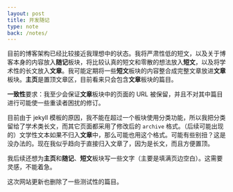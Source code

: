 ```yaml
---
layout: post
title: 开发随记
type: note
back: /notes/
---
```


目前的博客架构已经比较接近我理想中的状态。我将严肃性低的短文，以及关于博客本身的内容放入**随记**板块，将比较认真的短文和零散的想法放入**短文**，以及将学术性的长文放入**文章**。我可能定期将一些**短文**板块的内容整合成完整文章放进**文章**板块。**主页**是置顶文章区，目前看来只会包含**文章**板块的篇目。

**一致性**要求：我至少会保证**文章**板块中的页面的 URL 被保留，并且不对其中篇目进行可能使一些重读者困扰的修订。

目前由于 jekyll 模板的原因，我不能在超过一个板块使用分类功能，所以我把分类留给了学术类长文，而其它页面都采用了修改后的 `archive` 格式。（后续可能出现的）文学性文本如果不归入**文章**中，那么可能也用这个格式。可能有些别扭？这是没办法的。现在我似乎趋向于直接归入文章了，因为是长文，而且方便置顶。

我后续还想为**主页**和**随记**、**短文**板块写一些文字（主要是填满页边空白）。这需要灵感，不能着急。

这次网站更新也删除了一些测试性的篇目。

